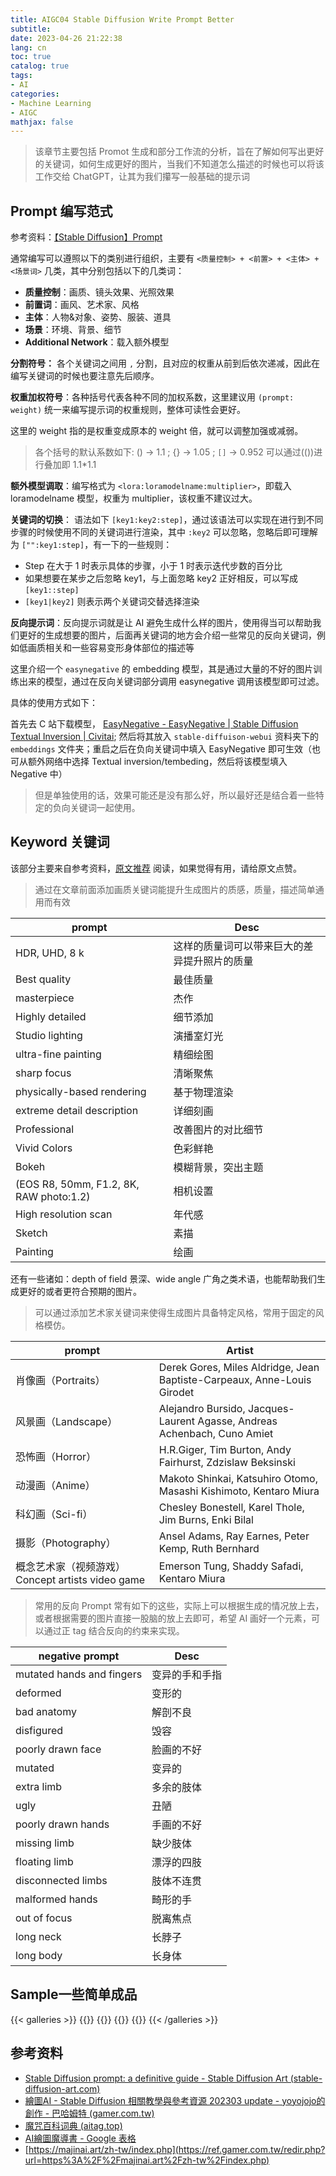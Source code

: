```yaml
---
title: AIGC04 Stable Diffusion Write Prompt Better
subtitle: 
date: 2023-04-26 21:22:38
lang: cn
toc: true
catalog: true
tags:
- AI
categories:
- Machine Learning
- AIGC
mathjax: false
---
```


> 该章节主要包括 Promot 生成和部分工作流的分析，旨在了解如何写出更好的关键词，如何生成更好的图片，当我们不知道怎么描述的时候也可以将该工作交给 ChatGPT，让其为我们攥写一般基础的提示词

## Prompt 编写范式

参考资料：[【Stable Diffusion】Prompt](https://zhuanlan.zhihu.com/p/619247417?utm_id=0)

通常编写可以遵照以下的类别进行组织，主要有 `<质量控制> + <前置> + <主体> + <场景词>` 几类，其中分别包括以下的几类词：

- **质量控制**：画质、镜头效果、光照效果
- **前置词**：画风、艺术家、风格
- **主体**：人物&对象、姿势、服装、道具
- **场景**：环境、背景、细节
- **Additional Network**：载入额外模型

**分割符号：** 各个关键词之间用 `,` 分割，且对应的权重从前到后依次递减，因此在编写关键词的时候也要注意先后顺序。

**权重加权符号**：各种括号代表各种不同的加权系数，这里建议用 `(prompt: weight)` 统一来编写提示词的权重规则，整体可读性会更好。

这里的 weight 指的是权重变成原本的 weight 倍，就可以调整加强或减弱。

> 各个括号的默认系数如下: () -> 1.1 ; {} -> 1.05 ; `[]` -> 0.952
> 可以通过(())进行叠加即 1.1*1.1

<!--more-->

**额外模型调取**：编写格式为 `<lora:loramodelname:multiplier>`，即载入 loramodelname 模型，权重为 multiplier，该权重不建议过大。

**关键词的切换**： 语法如下 `[key1:key2:step]`，通过该语法可以实现在进行到不同步骤的时候使用不同的关键词进行渲染，其中 `:key2` 可以忽略，忽略后即可理解为 `["":key1:step]`，有一下的一些规则：

- Step 在大于 1 时表示具体的步骤，小于 1 时表示迭代步数的百分比
- 如果想要在某步之后忽略 key1，与上面忽略 key2 正好相反，可以写成 `[key1::step]`
- `[key1|key2]` 则表示两个关键词交替选择渲染

**反向提示词**：反向提示词就是让 AI 避免生成什么样的图片，使用得当可以帮助我们更好的生成想要的图片，后面再关键词的地方会介绍一些常见的反向关键词，例如低画质相关和一些容易变形身体部位的描述等

这里介绍一个 `easynegative` 的 embedding 模型，其是通过大量的不好的图片训练出来的模型，通过在反向关键词部分调用 easynegative 调用该模型即可过滤。

具体的使用方式如下：

首先去 C 站下载模型， [EasyNegative - EasyNegative | Stable Diffusion Textual Inversion | Civitai](https://civitai.com/models/7808/easynegative); 然后将其放入 `stable-diffuison-webui` 资料夹下的 `embeddings` 文件夹；重启之后在负向关键词中填入 EasyNegative 即可生效（也可从额外网络中选择 Textual inversion/tembeding，然后将该模型填入 Negative 中）

> 但是单独使用的话，效果可能还是没有那么好，所以最好还是结合着一些特定的负向关键词一起使用。


## Keyword 关键词

该部分主要来自参考资料，[原文推荐](https://zhuanlan.zhihu.com/p/619247417?utm_id=0) 阅读，如果觉得有用，请给原文点赞。

> 通过在文章前面添加画质关键词能提升生成图片的质感，质量，描述简单通用而有效

| prompt                                  | Desc                                         |
| --------------------------------------- | -------------------------------------------- |
| HDR, UHD, 8 k                           | 这样的质量词可以带来巨大的差异提升照片的质量 |
| Best quality                            | 最佳质量                                     |
| masterpiece                             | 杰作                                         |
| Highly detailed                         | 细节添加                                     |
| Studio lighting                         | 演播室灯光                                   |
| ultra-fine painting                     | 精细绘图                                     |
| sharp focus                             | 清晰聚焦                                     |
| physically-based rendering              | 基于物理渲染                                 |
| extreme detail description              | 详细刻画                                     |
| Professional                            | 改善图片的对比细节                           |
| Vivid Colors                            | 色彩鲜艳                                     |
| Bokeh                                   | 模糊背景，突出主题                           |
| (EOS R8, 50mm, F1.2, 8K, RAW photo:1.2) | 相机设置                                     |
| High resolution scan                    | 年代感                                       |
| Sketch                                  | 素描                                         |
| Painting                                | 绘画                                         | /

还有一些诸如：depth of field 景深、wide angle 广角之类术语，也能帮助我们生成更好的或者更符合预期的图片。

> 可以通过添加艺术家关键词来使得生成图片具备特定风格，常用于固定的风格模仿。

| prompt                                           | Artist                                                                   |
| ------------------------------------------------ | ------------------------------------------------------------------------ |
| 肖像画（Portraits）                              | Derek Gores, Miles Aldridge, Jean Baptiste-Carpeaux, Anne-Louis Girodet  |
| 风景画（Landscape）                              | Alejandro Bursido, Jacques-Laurent Agasse, Andreas Achenbach, Cuno Amiet |
| 恐怖画（Horror）                                 | H.R.Giger, Tim Burton, Andy Fairhurst, Zdzislaw Beksinski                |
| 动漫画（Anime）                                  | Makoto Shinkai, Katsuhiro Otomo, Masashi Kishimoto, Kentaro Miura        |
| 科幻画（Sci-fi）                                 | Chesley Bonestell, Karel Thole, Jim Burns, Enki Bilal                    |
| 摄影（Photography）                              | Ansel Adams, Ray Earnes, Peter Kemp, Ruth Bernhard                       |
| 概念艺术家（视频游戏）Concept artists video game | Emerson Tung, Shaddy Safadi, Kentaro Miura                               |

> 常用的反向 Prompt 常有如下的这些，实际上可以根据生成的情况放上去，或者根据需要的图片直接一股脑的放上去即可，希望 AI 画好一个元素，可以通过正 tag 结合反向的约束来实现。

| negative prompt           | Desc           |
| ------------------------- | -------------- |
| mutated hands and fingers | 变异的手和手指 |
| deformed                  | 变形的         |
| bad anatomy               | 解剖不良       |
| disfigured                | 毁容           |
| poorly drawn face         | 脸画的不好     |
| mutated                   | 变异的         |
| extra limb                | 多余的肢体     |
| ugly                      | 丑陋           |
| poorly drawn hands        | 手画的不好     |
| missing limb              | 缺少肢体       |
| floating limb             | 漂浮的四肢     |
| disconnected limbs        | 肢体不连贯     |
| malformed hands           | 畸形的手       |
| out of focus              | 脱离焦点       |
| long neck                 | 长脖子         |
| long body                 | 长身体               |



## Sample一些简单成品

{{< galleries >}}
{{<gallery src=" https://picture-bed-001-1310572365.cos.ap-guangzhou.myqcloud.com/mac/20230428141926.png" title="exam 1"  >}}
{{<gallery src=" https://picture-bed-001-1310572365.cos.ap-guangzhou.myqcloud.com/3070PC/00037-1231245.png" >}}
{{<gallery src=" https://picture-bed-001-1310572365.cos.ap-guangzhou.myqcloud.com/3070PC/00030-1231245.png" >}} 
{{<gallery src=" https://picture-bed-001-1310572365.cos.ap-guangzhou.myqcloud.com/3070PC/00206-3876028130.png" >}}
{{< /galleries >}}

## 参考资料

- [Stable Diffusion prompt: a definitive guide - Stable Diffusion Art (stable-diffusion-art.com)](https://stable-diffusion-art.com/prompt-guide/)
-  [繪圖AI - Stable Diffusion 相關教學與參考資源 202303 update - yoyojojo的創作 - 巴哈姆特 (gamer.com.tw)](https://home.gamer.com.tw/artwork.php?sn=5617022)
- [魔咒百科词典 (aitag.top)](https://aitag.top/)
- [AI繪圖魔導書 - Google 表格](https://docs.google.com/spreadsheets/d/16wR5Zg_aQEbxLdrTOrB9cZf8QmsMrJnSGxFKbZVtrKc/edit#gid=329580922)
- [https://majinai.art/zh-tw/index.php](https://ref.gamer.com.tw/redir.php?url=https%3A%2F%2Fmajinai.art%2Fzh-tw%2Findex.php)